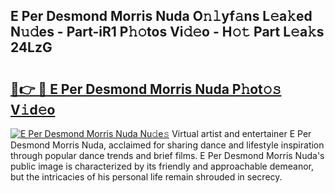## E Per Desmond Morris Nuda O𝚗𝚕yf𝚊ns L𝚎a𝚔ed N𝚞𝚍es - Part-iR1 P𝚑𝚘tos Vi𝚍𝚎o - H𝚘𝚝 Part L𝚎a𝚔s 24LzG

# <h2><a href="http://kf0fweg.oniu.top/?m=E+Per+Desmond+Morris+Nuda">🔗👉 🔴 E Per Desmond Morris Nuda P𝚑ot𝚘𝚜 V𝚒d𝚎o</a></h2>

[![E Per Desmond Morris Nuda Nu𝚍e𝚜](https://i.imgur.com/0qMVB7G.gif)](http://kf0fweg.oniu.top/?m=E+Per+Desmond+Morris+Nuda)
Virtual artist and entertainer E Per Desmond Morris Nuda, acclaimed for sharing dance and lifestyle inspiration through popular dance trends and brief films. E Per Desmond Morris Nuda's public image is characterized by its friendly and approachable demeanor, but the intricacies of his personal life remain shrouded in secrecy.  
